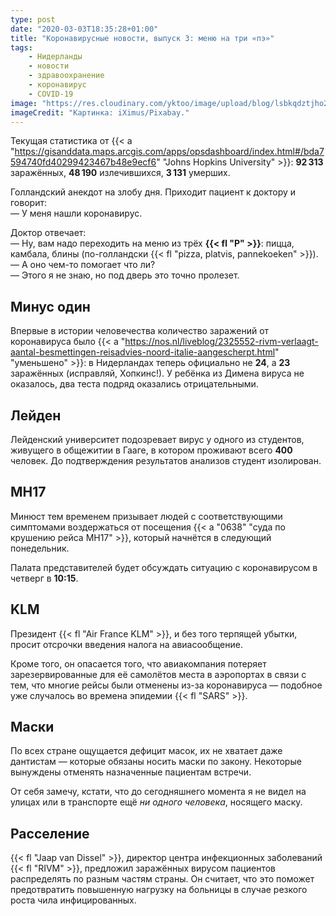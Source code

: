 ```yaml
---
type: post
date: "2020-03-03T18:35:28+01:00"
title: "Коронавирусные новости, выпуск 3: меню на три «пэ»"
tags:
    - Нидерланды
    - новости
    - здравоохранение
    - коронавирус
    - COVID-19
image: "https://res.cloudinary.com/yktoo/image/upload/blog/lsbkqdztjho2ufdttm19.jpg"
imageCredit: "Картинка: iXimus/Pixabay."
---
```


Текущая статистика от {{< a "https://gisanddata.maps.arcgis.com/apps/opsdashboard/index.html#/bda7594740fd40299423467b48e9ecf6" "Johns Hopkins University" >}}: **92 313** заражённых, **48 190** излечившихся, **3 131** умерших.

Голландский анекдот на злобу дня. Приходит пациент к доктору и говорит:\
— У меня нашли коронавирус.

<!--more-->

Доктор отвечает:\
— Ну, вам надо переходить на меню из трёх **{{< fl "P" >}}**: пицца, камбала, блины (по-голландски {{< fl "pizza, platvis, pannekoeken" >}}).\
— А оно чем-то помогает что ли?\
— Этого я не знаю, но под дверь это точно пролезет.

## Минус один

Впервые в истории человечества количество заражений от коронавируса было {{< a "https://nos.nl/liveblog/2325552-rivm-verlaagt-aantal-besmettingen-reisadvies-noord-italie-aangescherpt.html" "уменьшено" >}}: в Нидерландах теперь официально не **24**, а **23** заражённых (исправляй, Хопкинс!). У ребёнка из Димена вируса не оказалось, два теста подряд оказались отрицательными.

## Лейден

Лейденский университет подозревает вирус у одного из студентов, живущего в общежитии в Гааге, в котором проживают всего **400** человек. До подтверждения результатов анализов студент изолирован.

## MH17

Минюст тем временем призывает людей с соответствующими симптомами воздержаться от посещения {{< a "0638" "суда по крушению рейса MH17" >}}, который начнётся в следующий понедельник.

Палата представителей будет обсуждать ситуацию с коронавирусом в четверг в **10:15**.

## KLM

Президент {{< fl "Air France KLM" >}}, и без того терпящей убытки, просит отсрочки введения налога на авиасообщение.

Кроме того, он опасается того, что авиакомпания потеряет зарезервированные для её самолётов места в аэропортах в связи с тем, что многие рейсы были отменены из-за коронавируса — подобное уже случалось во времена эпидемии {{< fl "SARS" >}}.

## Маски

По всех стране ощущается дефицит масок, их не хватает даже дантистам — которые обязаны носить маски по закону. Некоторые вынуждены отменять назначенные пациентам встречи.

От себя замечу, кстати, что до сегодняшнего момента я не видел на улицах или в транспорте ещё *ни одного человека*, носящего маску.

## Расселение

{{< fl "Jaap van Dissel" >}}, директор центра инфекционных заболеваний {{< fl "RIVM" >}}, предложил заражённых вирусом пациентов распределять по разным частям страны. Он считает, что это поможет предотвратить повышенную нагрузку на больницы в случае резкого роста чила инфицированных.